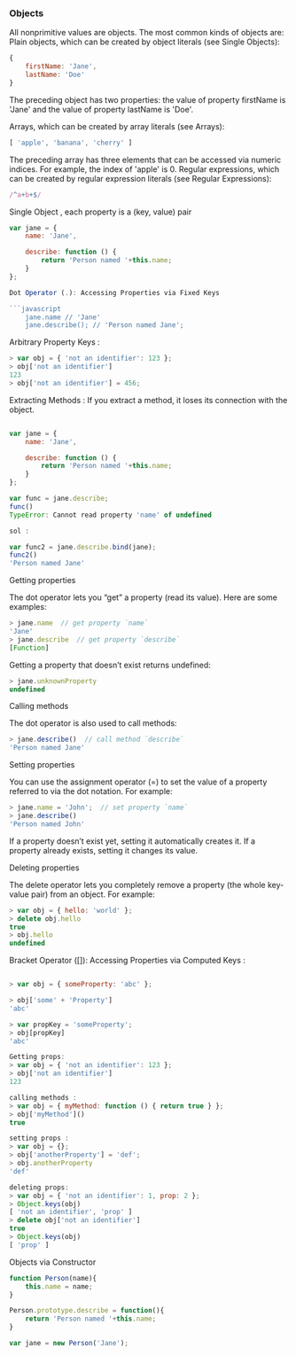 ### Objects
All nonprimitive values are objects. The most common kinds of objects are:
Plain objects, which can be created by object literals (see Single Objects):
```javascript
{
    firstName: 'Jane',
    lastName: 'Doe'
}
```
The preceding object has two properties: the value of property firstName is 'Jane' and the value of property lastName is 'Doe'.

Arrays, which can be created by array literals (see Arrays):
```javascript
[ 'apple', 'banana', 'cherry' ]
```
The preceding array has three elements that can be accessed via numeric indices. For example, the index of 'apple' is 0.
Regular expressions, which can be created by regular expression literals (see Regular Expressions):
```javascript
/^a+b+$/
```

Single Object , each property is a (key, value) pair
```javascript
var jane = {
    name: 'Jane',

    describe: function () {
        return 'Person named '+this.name;
    }
};

Dot Operator (.): Accessing Properties via Fixed Keys

```javascript
	jane.name // 'Jane'
	jane.describe(); // 'Person named Jane';

```

Arbitrary Property Keys : 

```javascript
> var obj = { 'not an identifier': 123 };
> obj['not an identifier']
123
> obj['not an identifier'] = 456;
```

Extracting Methods : 
If you extract a method, it loses its connection with the object.
```javascript

var jane = {
    name: 'Jane',

    describe: function () {
        return 'Person named '+this.name;
    }
};

var func = jane.describe;
func()
TypeError: Cannot read property 'name' of undefined

sol :

var func2 = jane.describe.bind(jane);
func2()
'Person named Jane'

```

Getting properties

The dot operator lets you “get” a property (read its value). Here are some examples:
```javascript
> jane.name  // get property `name`
'Jane'
> jane.describe  // get property `describe`
[Function]
```
Getting a property that doesn’t exist returns undefined:
```javascript
> jane.unknownProperty
undefined

```

Calling methods

The dot operator is also used to call methods:
```javascript
> jane.describe()  // call method `describe`
'Person named Jane'
```

Setting properties

You can use the assignment operator (=) to set the value of a property referred to via the dot notation. For example:
```javascript
> jane.name = 'John';  // set property `name`
> jane.describe()
'Person named John'
```
If a property doesn’t exist yet, setting it automatically creates it. If a property already exists, setting it changes its value.

Deleting properties

The delete operator lets you completely remove a property (the whole key-value pair) from an object. For example:
```javascript
> var obj = { hello: 'world' };
> delete obj.hello
true
> obj.hello
undefined

```

Bracket Operator ([]): Accessing Properties via Computed Keys :
```javascript

> var obj = { someProperty: 'abc' };

> obj['some' + 'Property']
'abc'

> var propKey = 'someProperty';
> obj[propKey]
'abc'

Getting props:
> var obj = { 'not an identifier': 123 };
> obj['not an identifier']
123

calling methods :
> var obj = { myMethod: function () { return true } };
> obj['myMethod']()
true

setting props :
> var obj = {};
> obj['anotherProperty'] = 'def';
> obj.anotherProperty
'def'

deleting props:
> var obj = { 'not an identifier': 1, prop: 2 };
> Object.keys(obj)
[ 'not an identifier', 'prop' ]
> delete obj['not an identifier']
true
> Object.keys(obj)
[ 'prop' ]


```


Objects via Constructor 

```javascript
function Person(name){
	this.name = name;
}

Person.prototype.describe = function(){
	return 'Person named '+this.name;
}

var jane = new Person('Jane');
```
